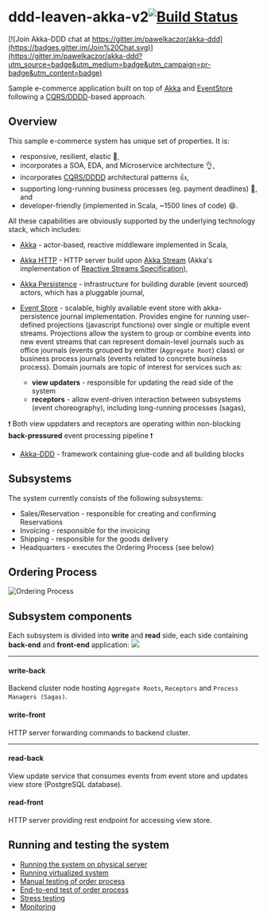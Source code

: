 
ddd-leaven-akka-v2[![Build Status](https://travis-ci.org/pawelkaczor/ddd-leaven-akka-v2.svg?branch=master)](https://travis-ci.org/pawelkaczor/ddd-leaven-akka-v2)
==================

[![Join Akka-DDD chat at https://gitter.im/pawelkaczor/akka-ddd](https://badges.gitter.im/Join%20Chat.svg)](https://gitter.im/pawelkaczor/akka-ddd?utm_source=badge&utm_medium=badge&utm_campaign=pr-badge&utm_content=badge)

Sample e-commerce application built on top of [Akka](http://akka.io) and [EventStore](http://geteventstore.com) following a [CQRS/DDDD](http://abdullin.com/post/dddd-cqrs-and-other-enterprise-development-buzz-words)-based approach.

Overview
--------------------

This sample e-commerce system has unique set of properties. It is:

* responsive, resilient, elastic :clap:,
* incorporates a SOA, EDA, and Microservice architecture :ok_hand:,
* incorporates [CQRS/DDDD](http://abdullin.com/post/dddd-cqrs-and-other-enterprise-development-buzz-words) architectural patterns :+1:,
* supporting long-running business processes (eg. payment deadlines) :muscle:, and
* developer-friendly (implemented in Scala, ~1500 lines of code) :smile:.

All these capabilities are obviously supported by the underlying technology stack, which includes:

* [Akka](http://akka.io) - actor-based, reactive middleware implemented in Scala,

* [Akka HTTP](http://doc.akka.io/docs/akka/2.4/scala/http/introduction.html) - HTTP server build upon [Akka Stream](http://doc.akka.io/docs/akka/2.4/scala/stream/stream-introduction.html) (Akka's implementation of [Reactive Streams Specification](http://www.reactive-streams.org/)),

* [Akka Persistence](http://doc.akka.io/docs/akka/current/scala/persistence.html) - infrastructure for building durable (event sourced) actors, which has a pluggable journal,

* [Event Store](http://geteventstore.com) - scalable, highly available event store with akka-persistence journal implementation. Provides engine for running user-defined projections (javascript functions) over single or multiple  event streams. Projections allow the system to group or combine events into new event streams that can represent domain-level journals such as office journals (events grouped by emitter (`Aggregate Root`) class) or business process journals (events related to concrete business process). Domain journals are topic of interest for services such as:
  * **view updaters** - responsible for updating the read side of the system 
  * **receptors** - allow event-driven interaction between subsystems (event choreography), including long-running processes (sagas), 
  
:exclamation: Both view uppdaters and receptors are operating within non-blocking **back-pressured** event processing pipeline :exclamation: 

* [Akka-DDD](http://github.com/pawelkaczor/akka-ddd) - framework containing glue-code and all building blocks

Subsystems
--------------------

The system currently consists of the following subsystems:

* Sales/Reservation - responsible for creating and confirming Reservations
* Invoicing - responsible for the invoicing
* Shipping - responsible for the goods delivery
* Headquarters - executes the Ordering Process (see below)
 
Ordering Process
--------------------
 
![Ordering Process](https://raw.githubusercontent.com/pawelkaczor/ddd-leaven-akka-v2/master/project/diagrams/OrderingSystem.png)

Subsystem components
--------------------

Each subsystem is divided into **write** and **read** side, each side containing **back-end** and **front-end** application: 
![](https://docs.google.com/drawings/d/12Lwwq3WROlu2pkXsIwICQvuWiPNKW5XQwc7bRtLaauI/pub?w=722&amp;h=620)

***
#### write-back
Backend cluster node hosting `Aggregate Roots`, `Receptors` and `Process Managers (Sagas)`.

#### write-front
HTTP server forwarding commands to backend cluster. 

***
#### read-back
View update service that consumes events from event store and updates view store (PostgreSQL database).

#### read-front
HTTP server providing rest endpoint for accessing view store. 


Running and testing the system
--------------------
- [Running the system on physical server](https://github.com/pawelkaczor/ddd-leaven-akka-v2/wiki/Running-the-system-on-physical-server)
- [Running virtualized system](https://github.com/pawelkaczor/ddd-leaven-akka-v2/wiki/Running-virtualized-system)
- [Manual testing of order process](https://github.com/pawelkaczor/ddd-leaven-akka-v2/wiki/Manual-testing-of-order-process)
- [End-to-end test of order process](https://github.com/pawelkaczor/ddd-leaven-akka-v2/wiki/End-to-end-test-of-order-process)
- [Stress testing](https://github.com/pawelkaczor/ddd-leaven-akka-v2/wiki/Stress-testing)
- [Monitoring](https://github.com/pawelkaczor/ddd-leaven-akka-v2/wiki/Monitoring)

